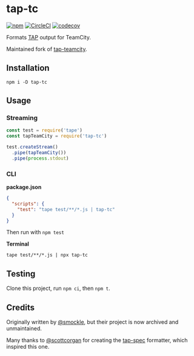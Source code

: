 # tap-tc

[![npm](https://img.shields.io/npm/v/tap-tc.svg)](https://www.npmjs.com/package/tap-tc) [![CircleCI](https://circleci.com/gh/zacanger/tap-tc/tree/master.svg?style=svg)](https://circleci.com/gh/zacanger/tap-tc/tree/master) [![codecov](https://codecov.io/gh/zacanger/tap-tc/branch/master/graph/badge.svg)](https://codecov.io/gh/zacanger/tap-tc)

Formats [TAP](https://testanything.org/tap-specification.html) output for TeamCity.

Maintained fork of [tap-teamcity](https://github.com/smockle/tap-teamcity#readme).

## Installation

`npm i -D tap-tc`

## Usage

### Streaming

```javascript
const test = require('tape')
const tapTeamCity = require('tap-tc')

test.createStream()
  .pipe(tapTeamCity())
  .pipe(process.stdout)
```

### CLI

**package.json**

```json
{
  "scripts": {
    "test": "tape test/**/*.js | tap-tc"
  }
}
```

Then run with `npm test`

**Terminal**

```shell
tape test/**/*.js | npx tap-tc
```

## Testing

Clone this project, run `npm ci`, then `npm t`.

## Credits

Originally written by [@smockle](https://github.com/smockle), but their project
is now archived and unmaintained.

Many thanks to [@scottcorgan](https://github.com/scottcorgan) for creating the
[tap-spec](https://github.com/scottcorgan/tap-spec) formatter, which inspired
this one.
